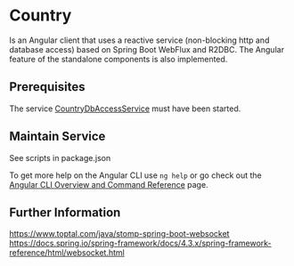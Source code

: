 # Country

Is an Angular client that uses a reactive service (non-blocking http and database access) based on Spring Boot WebFlux and R2DBC.
The Angular feature of the standalone components is also implemented.

## Prerequisites

The service [CountryDbAccessService](https://github.com/RolfFuhrmann/country-db-access) must have been started.

## Maintain Service

See scripts in package.json

To get more help on the Angular CLI use `ng help` or go check out the [Angular CLI Overview and Command Reference](https://angular.io/cli) page.

## Further Information

https://www.toptal.com/java/stomp-spring-boot-websocket
https://docs.spring.io/spring-framework/docs/4.3.x/spring-framework-reference/html/websocket.html
